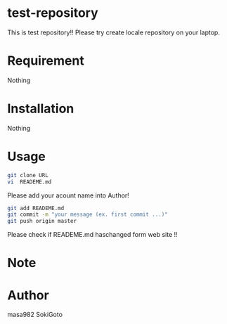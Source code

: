 # test-repository
  This is test repository!!
  Please try create locale repository on your laptop.
   
# Requirement 
 
 Nothing
 
# Installation
 
 Nothing
 
# Usage
 
```bash
git clone URL
vi  READEME.md
```
 Please add your acount name into Author!

```bash
git add READEME.md
git commit -m "your message (ex. first commit ...)"
git push origin master
```
Please check if READEME.md haschanged form web site !!

# Note
 

 
# Author
 
masa982
SokiGoto

